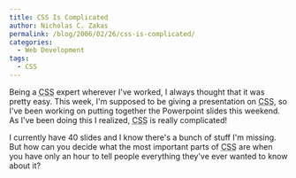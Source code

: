 ```yaml
---
title: CSS Is Complicated
author: Nicholas C. Zakas
permalink: /blog/2006/02/26/css-is-complicated/
categories:
  - Web Development
tags:
  - CSS
---
```

Being a <acronym title="Cascading Style Sheets">CSS</acronym> expert wherever I've worked, I always thought that it was pretty easy. This week, I'm supposed to be giving a presentation on <acronym title="Cascading Style Sheets">CSS</acronym>, so I've been working on putting together the Powerpoint slides this weekend. As I've been doing this I realized, <acronym title="Cascading Style Sheets">CSS</acronym> is really complicated!

I currently have 40 slides and I know there's a bunch of stuff I'm missing. But how can you decide what the most important parts of <acronym title="Cascading Style Sheets">CSS</acronym> are when you have only an hour to tell people everything they've ever wanted to know about it?
